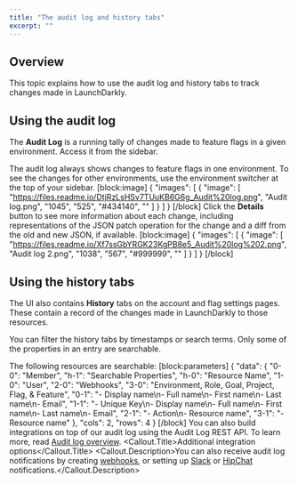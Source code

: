 ```yaml
---
title: "The audit log and history tabs"
excerpt: ""
---
```

## Overview
This topic explains how to use the audit log and history tabs to track changes made in LaunchDarkly.
## Using the audit log
The **Audit Log** is a running tally of changes made to feature flags in a given environment. Access it from the sidebar.

The audit log always shows changes to feature flags in one environment. To see the changes for other environments, use the environment switcher at the top of your sidebar.
[block:image]
{
  "images": [
    {
      "image": [
        "https://files.readme.io/DtjRzLsHSv7TUuKB6G6g_Audit%20log.png",
        "Audit log.png",
        "1045",
        "525",
        "#434140",
        ""
      ]
    }
  ]
}
[/block]
Click the **Details** button to see more information about each change, including representations of the JSON patch operation for the change and a diff from the old and new JSON, if available.
[block:image]
{
  "images": [
    {
      "image": [
        "https://files.readme.io/Xf7ssGbYRGK23KgPB8e5_Audit%20log%202.png",
        "Audit log 2.png",
        "1038",
        "567",
        "#999999",
        ""
      ]
    }
  ]
}
[/block]

## Using the history tabs
The UI also contains **History** tabs on the account and flag settings pages. These contain a record of the changes made in LaunchDarkly to those resources. 

You can filter the history tabs by timestamps or search terms. Only some of the properties in an entry are searchable. 

The following resources are searchable:
[block:parameters]
{
  "data": {
    "0-0": "Member",
    "h-1": "Searchable Properties",
    "h-0": "Resource Name",
    "1-0": "User",
    "2-0": "Webhooks",
    "3-0": "Environment, Role, Goal, Project, Flag, & Feature",
    "0-1": "- Display name\n- Full name\n- First name\n- Last name\n- Email",
    "1-1": "- Unique Key\n- Display name\n- Full name\n- First name\n- Last name\n- Email",
    "2-1": "- Action\n- Resource name",
    "3-1": "- Resource name"
  },
  "cols": 2,
  "rows": 4
}
[/block]
You can also build integrations on top of our audit log using the Audit Log REST API. To learn more, read [Audit log overview](http://apidocs.launchdarkly.com/docs/audit-log-overview).
<Callout intent="info">
  <Callout.Title>Additional integration options</Callout.Title>
   <Callout.Description>You can also receive audit log notifications by creating [webhooks](./webhooks), or setting up [Slack](./slack) or [HipChat](./hipchat) notifications.</Callout.Description>
</Callout>
